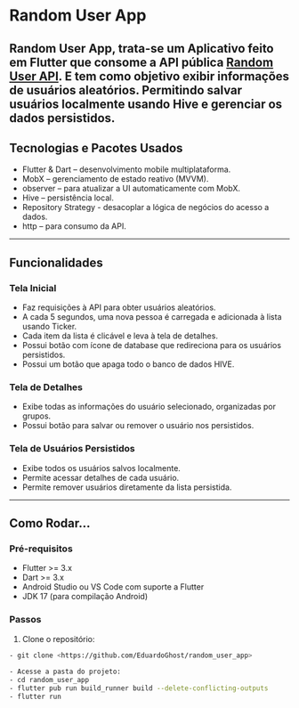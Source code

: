 # Random User App

Random User App, trata-se um Aplicativo feito em Flutter que consome a API pública [Random User API](https://randomuser.me/).
E tem como objetivo exibir informações de usuários aleatórios. Permitindo salvar usuários localmente usando Hive e gerenciar os dados persistidos.
---
## Tecnologias e Pacotes Usados

- Flutter & Dart – desenvolvimento mobile multiplataforma.
- MobX – gerenciamento de estado reativo (MVVM).
- observer – para atualizar a UI automaticamente com MobX.
- Hive – persistência local.
- Repository Strategy - desacoplar a lógica de negócios do acesso a dados.
- http – para consumo da API.

---
## Funcionalidades

### Tela Inicial
- Faz requisições à API para obter usuários aleatórios.
- A cada 5 segundos, uma nova pessoa é carregada e adicionada à lista usando Ticker.
- Cada item da lista é clicável e leva à tela de detalhes.
- Possui botão com ícone de database que redireciona para os usuários persistidos.
- Possui um botão que apaga todo o banco de dados HIVE.

### Tela de Detalhes
- Exibe todas as informações do usuário selecionado, organizadas por grupos.
- Possui botão para salvar ou remover o usuário nos persistidos.

### Tela de Usuários Persistidos
- Exibe todos os usuários salvos localmente.
- Permite acessar detalhes de cada usuário.
- Permite remover usuários diretamente da lista persistida.

---

## Como Rodar...

### Pré-requisitos
- Flutter >= 3.x
- Dart >= 3.x
- Android Studio ou VS Code com suporte a Flutter
- JDK 17 (para compilação Android)

### Passos
1. Clone o repositório:
 ```bash
 - git clone <https://github.com/EduardoGhost/random_user_app>
   
 - Acesse a pasta do projeto:
 - cd random_user_app
 - flutter pub run build_runner build --delete-conflicting-outputs
 - flutter run
